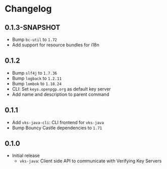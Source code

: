 <!--
SPDX-FileCopyrightText: 2022 Paul Schaub <vanitasvitae@fsfe.org>

SPDX-License-Identifier: Apache-2.0
-->

# Changelog

## 0.1.3-SNAPSHOT
- Bump `bc-util` to `1.72`
- Add support for resource bundles for i18n

## 0.1.2
- Bump `slf4j` to `1.7.36`
- Bump `logback` to `1.2.11`
- Bump `lombok` to `1.18.24`
- CLI: Set `keys.openpgp.org` as default key server
- Add name and description to parent command

## 0.1.1
- Add `vks-java-cli`: CLI frontend for `vks-java`
- Bump Bouncy Castle dependencies to `1.71`

## 0.1.0
- Initial release
  - `vks-java`: Client side API to communicate with Verifying Key Servers
